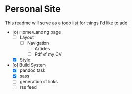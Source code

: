 # Personal Site

This readme will serve as a todo list for things I'd like to add

- [o] Home/Landing page
  - [ ] Layout
    - [ ] Navigation
      - [ ] Articles
      - [ ] Pdf of my CV
  - [X] Style
  
- [o] Build System
  - [X] pandoc task
  - [X] sass
  - [ ] generation of links
  - [ ] rss feed
